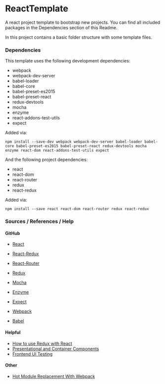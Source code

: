 # ReactTemplate
A react project template to bootstrap new projects. You can find all included packages in the Dependencies section of this Readme.

In this project contains a basic folder structure with some template files.

### Dependencies

This template uses the following development dependencies:
* webpack
* webpack-dev-server
* babel-loader
* babel-core
* babel-preset-es2015
* babel-preset-react
* redux-devtools
* mocha
* enzyme
* react-addons-test-utils
* expect

Added via:
```
npm install --save-dev webpack webpack-dev-server babel-loader babel-core babel-preset-es2015 babel-preset-react redux-devtools mocha enzyme react-dom react-addons-test-utils expect
```

And the following project dependencies:
* react
* react-dom
* react-router
* redux
* react-redux

Added via:
```
npm install --save react react-dom react-router redux react-redux
```

### Sources / References / Help

#### GitHub

* [React](https://github.com/facebook/react)
* [React-Redux](https://github.com/reactjs/react-redux)
* [React-Router](https://github.com/ReactTraining/react-router)
* [Redux](https://github.com/reactjs/redux)
* [Mocha](https://github.com/mochajs/mocha)
* [Enzyme](https://github.com/airbnb/enzyme)
* [Expect](https://github.com/mjackson/expect)

* [Webpack](https://github.com/webpack/webpack)
* [Babel](https://github.com/babel/babel)


#### Helpful

* [How to use Redux with React](http://redux.js.org/docs/basics/UsageWithReact.html)
* [Presentational and Container Components](https://medium.com/@dan_abramov/smart-and-dumb-components-7ca2f9a7c7d0#.25zwpxuky)
* [Frontend UI Testing](https://www.toptal.com/react/how-react-components-make-ui-testing-easy)

#### Other

* [Hot Module Replacement With Webpack](https://webpack.github.io/docs/hot-module-replacement-with-webpack.html)